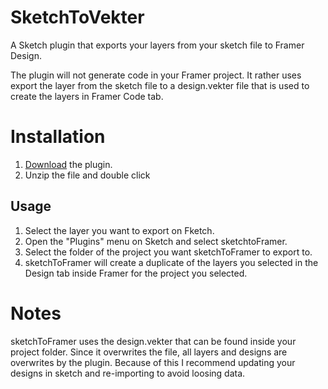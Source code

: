 # SketchToVekter
A Sketch plugin that exports your layers from your sketch file to Framer Design.

The plugin will not generate code in your Framer project. It rather uses export the layer from the sketch file to a design.vekter file that is used to create the layers in Framer Code tab.

# Installation

1. [Download](https://github.com/hugoluc/sketchToFramer/archive/master.zip) the plugin.
2. Unzip the file and double click

## Usage

1. Select the layer you want to export on Fketch.
2. Open the "Plugins" menu on Sketch and select sketchtoFramer.
3. Select the folder of the project you want sketchToFramer to export to.
4. sketchToFramer will create a duplicate of the layers you selected in the Design tab inside Framer for the project you selected.

# Notes

sketchToFramer uses the design.vekter that can be found inside your project folder. Since it overwrites the file, all layers and designs are overwrites by the plugin. Because of this I recommend updating your designs in sketch and re-importing to avoid loosing data. 

